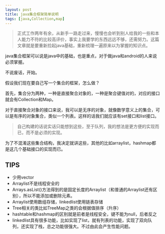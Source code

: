 ```yaml
---
layout: post
title: java集合框架简单说明
tags: [java,Collection,map]
---
```


> 正式工作两年有余，从新手一路走过来，慢慢也会听到别人给我的一些和本人能力不符的比较高评价，事实上我要学的东西远远不够，还需努力。这篇文章就是要重新捡起java基础，重新梳理一遍原来以为掌握的知识点。

java集合框架可以说是java中的基础，也是重点，对于做java和android的人来说必须掌握。

不说废话，开始。

假设我们现在要自己写一个集合的框架，怎么做？

首先，集合分为两种，一种是直接聚合对象的，一种是聚合键值对的，对应的接口就会有Collection和Map。

对于直接聚合对象的接口来说，我可以是无序的对象，就像数学意义上的集合，可以是有序的对象集合，类似一个列表。这样的话我们就应该有set接口和list接口。

> 自己构建的话说实话只能想到这些，至于队列，我的想法是更方便的实现而已，而不是必须的实现。

为了不混淆这些集合结构，我决定就讲这些，其他的比如arraylist，hashmap都是这几个基础接口的实现而已。

## TIPS

- 少用vector
- Arraylist不是线程安全的
- Arrays.asList()方法得到的是固定长度的Arraylist（和普通的Arraylist还有区别），所以不能添加或删除元素。
- Arraylist使用数组存储，linkedlist使用链表存储
- Tree相关的类比如TreeMap之类的会根据值排序（升序）
- hashtable和hashmap的区别就是前者是线程安全，键不能为null，后者反之
- linkedlist具有很多功能，比如实现了list，就有列表的功能，实现了双向队列，还实现了栈，总之功能很强大。不过由此会产生性能问题。